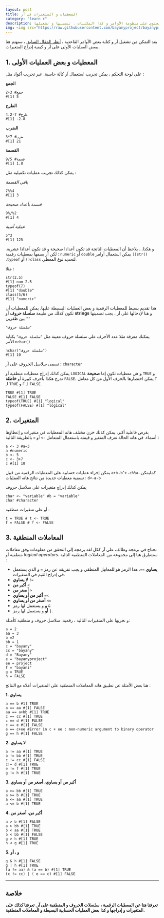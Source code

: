 ```yaml
---
layout: post
title: المعطيات و المتغيرات في آر
category: "learn r"
description: تقديم لبيئة العمل العامة على آر تحتوي على منظومة الأوامر و كذا المكتبات ، تنصيبها و تشغيلها
img: <img src="https://raw.githubusercontent.com/bayanyproject/bayanyproject.github.io/refs/heads/main/images/R_logo.png" width='100' height= auto/>
---
```


بعد التمكن من تشغيل آر و كتابة بعض الأوامر القاعدية ، [أنظر المقال السابق](/environment-and-libraries) ، سنهتم هنا ببعض العمليات الأولى على آر و كيفية إدراج المتغيرات.


## 1. المعطيات و بعض العمليات الأولى

على لوحة التحكم ، يمكن تجريب استعمال آر كآلة حاسبة. عبر تجريب أكواد مثل :

**الجمع**

```
2+3 #جمع
#[1] 5
```

**الطرح**

```
4.2-7 #طرح
#[1] -2.8
```

**الضرب**

```
3*7 #ضرب
#[1] 21
```

**القسمة**

```
9/5 #قسمة
#[1] 1.8
```

يمكن كذلك تجريب عمليات تكميلية مثل :

*باقي القسمة*

```
7%%4
#[1] 3
```

*قسمة بأعداد صحيحة*

```
9%/%2
#[1] 4
```

*عملية أسية*

```
5^3 
#[1] 125
```

و هكذا...
يلاحظ أن المعطيات الناتجة قد تكون أعدادا صحيحة و قد تكون أعدادا عشرية. لكن آر يصفها بمعطيات رقمية : ```numeric``` أو ```double```
يمكن استعمال أوامر ```()str()``` ،```typeof``` أو ```()class``` لتحديد نوع المعطى.

مثلا :
```
str(2.5)
#[1] num 2.5
typeof(7)
#[1] "double"
class(5/6)
#[1] "numeric"
```

هذا تقديم بسيط للمعطيات الرقمية و بعض العمليات البسيطة عليها.
يمكن للمعطيات أن تكون كذلك من طبيعة **سلسلة حروف** أو **strings** و هنا لإدخالها على آر ، يجب تضمينها بين ظفرين ```""```
```
"سلسلة حروف"
```

يمكنك معرفة مثلا عدد الأحرف على سلسلة حروف معينة مثل ```"سلسلة حروف"``` بكتابة الأمر ```nchar()```
```
nchar("سلسلة حروف")
#[1] 10
```
تسمى سلاسل الحروف على آر : ```character```

يمكن كذلك إدراج معطيات منطقية أو ```LOGICAL``` و هي معطيات تكون إما **صحيحة** ```TRUE``` و تدرج هكذا بأحرف كبيرة أو **خاطئة** ```FALSE```. يمكن اختصارها بالحرف الأول من كل معامل ```T``` لـ ```TRUE``` و ```F``` لـ ```FALSE```.

```
TRUE #[1] TRUE
FALSE #[1] FALSE
typeof(TRUE) #[1] "logical"
typeof(FALSE) #[1] "logical"
```

## 2. المتغيرات

بغرض فاعلية أكبر، يمكن كذلك خزن مختلف هاته المعطيات في متغيرات و إعطاؤها أسماء. في هاته الحالة نعرف المتغير و قيمته باستعمال المتعامل ```->``` أو ```=``` بالطريقة التالية : 
```
a <- 3 #a=3
a #numeric
b <- 5
c <- 3+7
c #[1] 10
```

يمكن إجراء عمليات حسابية على المعطيات الرقمية من قبيل ```a+b``` ،```b^c``` ،```c%%a```، كمايمكن تسمية معطيات جديدة من نتائج هاته العمليات : ```d<-a-b```

يمكن كذلك إدراج متغيرات على سلاسل حروف

```
char <- "variable" #b = "variable"
char #character
```

أو على متغيرات منطقية :

```
t = TRUE # t <- TRUE
f = FALSE # f <- FALSE
```

## 3. المعاملات المنطقية

نحتاج في برمجة وظائف على آر ككل لغة برمجة إلى التحقق من معلومات وفق معاملات منطقية أو *logical operators*. سنتطرق هنا إلى مجموعة من المعاملات المنطقية التالية :

- **يساوي** ```==```. هذا الرمز هو للمعامِل المنطقي و يجب تفريقه عن رمز ```=``` و الذي يستعمل في إدراج القيم في المتغيرات.
- **لا يساوي** ```!=```
- **أكبر من** ```<```
- **أصغر من** ```>```
- **أكبر من أو يساوي** ```=<```
- **أصغر من أو يساوي** ```<=```
- **و** و يستعمل لها رمز ```&```
- **أو** و يستعمل لها رمز ```|```.

و نجربها على المتغيرات التالية ، رقمية، سلاسل حروف  و منطقية كأمثلة:

```
a = 2
aa = 3
b =2
bb = 1
c = "bayany"
cc = "bayany"
d = "Bayany"
e = "bayanyproject"
ee = project
f = "bayani"
g = TRUE
h = FALSE
```

هنا بعض الأمثلة عن تطبيق هاته المعاملات المنطقية على المتغيرات أعلاه مع النتائج :

**1. يساوي**

```
a == b #1] TRUE
a == aa #[1] FALSE
aa == a+bb #[1] TRUE
c == cc #[1] TRUE
c == d #[1] FALSE
c == e #[1] FALSE
e == c+ee #Error in c + ee : non-numeric argument to binary operator
g == h #[1] FALSE
```

**2. لا يساوي**

```
a != aa #[1] TRUE
b != bb #[1] TRUE
c != cc #[1] FALSE
c!= d #[1] TRUE
e != f #[1] TRUE
g != h #[1] TRUE
```

**3. أكبر من أو يساوي، أصغر من أو يساوي**

```
a >= bb #[1] TRUE
a >= b #[1] TRUE
a <= aa #[1] TRUE
a <= b #[1] TRUE
```

**4. أكبر من، أصغر من**

```
a > b #[1] FALSE
a > bb #[1] TRUE
b < aa #[1] TRUE
b < bb #[1] FALSE
g > h #[1] TRUE
h < g #[1] TRUE
```

**5. و ، أو**

```
g & h #[1] FALSE
g | h #[1] TRUE
(a != aa) & (a == b) #[1] TRUE
(c != cc) | ( e == c) #[1] FALSE
```


---
## خلاصة

**تعرفنا هنا عن المعطيات الرقمية ، سلسلات الحروف و المنطقية على آر. تعرفنا كذلك على المتغيرات و إدراجها و كذا بعض العمليات الحسابية البسيطة و المعاملات المنطقية.**
